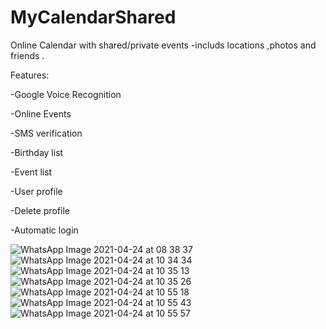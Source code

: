 # MyCalendarShared

Online Calendar with shared/private events -includs locations ,photos and friends .

Features:

-Google Voice Recognition

-Online Events

-SMS verification

-Birthday list

-Event list

-User profile

-Delete profile

-Automatic login

![WhatsApp Image 2021-04-24 at 08 38 37](https://user-images.githubusercontent.com/72870423/116368781-5d68ed00-a811-11eb-85f9-f15042b1ec1b.jpeg)
![WhatsApp Image 2021-04-24 at 10 34 34](https://user-images.githubusercontent.com/72870423/116368792-5fcb4700-a811-11eb-8bde-454fa505d657.jpeg)
![WhatsApp Image 2021-04-24 at 10 35 13](https://user-images.githubusercontent.com/72870423/116368811-62c63780-a811-11eb-9941-30338143f10b.jpeg)
![WhatsApp Image 2021-04-24 at 10 35 26](https://user-images.githubusercontent.com/72870423/116368823-65c12800-a811-11eb-81a0-8204b622ff5d.jpeg)
![WhatsApp Image 2021-04-24 at 10 55 18](https://user-images.githubusercontent.com/72870423/116368833-678aeb80-a811-11eb-895c-b622a2dfe7a2.jpeg)
![WhatsApp Image 2021-04-24 at 10 55 43](https://user-images.githubusercontent.com/72870423/116368844-69ed4580-a811-11eb-9ddf-a556be52cd11.jpeg)
![WhatsApp Image 2021-04-24 at 10 55 57](https://user-images.githubusercontent.com/72870423/116368851-6b1e7280-a811-11eb-8fd5-cca66c88a8cf.jpeg)
